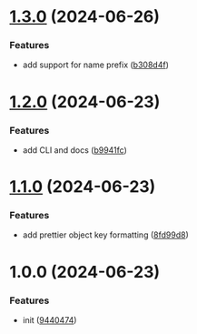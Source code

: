 # [1.3.0](https://github.com/3rd/openapi-to-zod-schema/compare/v1.2.0...v1.3.0) (2024-06-26)

### Features

- add support for name prefix ([b308d4f](https://github.com/3rd/openapi-to-zod-schema/commit/b308d4f43fba1cb2a8558a978b263be374c03897))

# [1.2.0](https://github.com/3rd/openapi-to-zod-schema/compare/v1.1.0...v1.2.0) (2024-06-23)

### Features

- add CLI and docs ([b9941fc](https://github.com/3rd/openapi-to-zod-schema/commit/b9941fcc2d41d4c41c6ec58548147254e82f55c2))

# [1.1.0](https://github.com/3rd/openapi-to-zod-schema/compare/v1.0.0...v1.1.0) (2024-06-23)

### Features

- add prettier object key formatting ([8fd99d8](https://github.com/3rd/openapi-to-zod-schema/commit/8fd99d89ff6b291cefd096f163b8c8ee164dcda2))

# 1.0.0 (2024-06-23)

### Features

- init ([9440474](https://github.com/3rd/openapi-to-zod-schema/commit/9440474b6dfd872afa1cb25a0b4f997a7e35d401))

